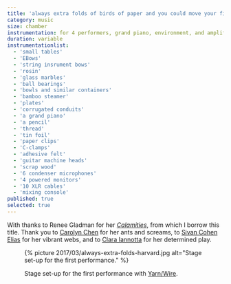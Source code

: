 ```yaml
---
title: 'always extra folds of birds of paper and you could move your finger along the length of them and have witnesses'
category: music
size: chamber
instrumentation: for 4 performers, grand piano, environment, and amplification
duration: variable
instrumentationlist:
  - 'small tables'
  - 'EBows'
  - 'string insrument bows'
  - 'rosin'
  - 'glass marbles'
  - 'ball bearings'
  - 'bowls and similar containers'
  - 'bamboo steamer'
  - 'plates'
  - 'corrugated conduits'
  - 'a grand piano'
  - 'a pencil'
  - 'thread'
  - 'tin foil'
  - 'paper clips'
  - 'C-clamps'
  - 'adhesive felt'
  - 'guitar machine heads'
  - 'scrap wood'
  - '6 condenser microphones'
  - '4 powered monitors'
  - '10 XLR cables'
  - 'mixing console'
published: true
selected: true
---
```


With thanks to Renee Gladman for her [_Calamities_](http://www.wavepoetry.com/products/calamities), from which I borrow this title. Thank you to [Carolyn Chen](http://www.carolyn-chen.com/) for her ants and screams, to [Sivan Cohen Elias](http://hgnm.org/composer/sivan-cohen-elias/) for her vibrant webs, and to [Clara Iannotta](http://claraiannotta.com/) for her determined play.

<figure>
  {% picture 2017/03/always-extra-folds-harvard.jpg alt="Stage set-up for the first performance." %}

  <figcaption markdown="1">

  Stage set-up for the first performance with [Yarn/Wire](http://yarnwire.org/).

  </figcaption>
</figure>
